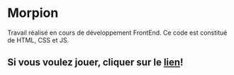 # Morpion
Travail réalisé en cours de développement FrontEnd.
Ce code est constitué de HTML, CSS et JS.

<h2>Si vous voulez jouer, cliquer sur le <a href="https://react-morpion-mdsb3.netlify.app">lien</a>!</h2>